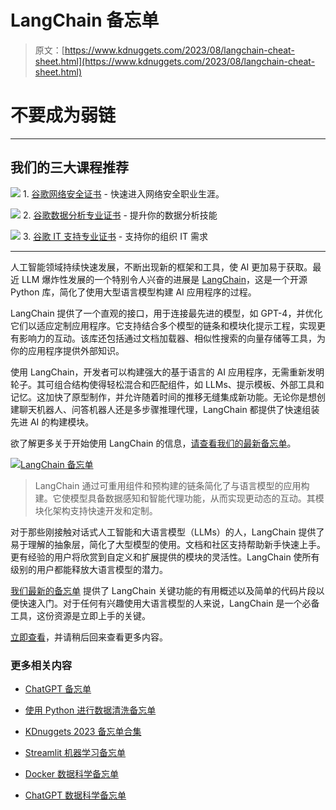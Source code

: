 # LangChain 备忘单

> 原文：[https://www.kdnuggets.com/2023/08/langchain-cheat-sheet.html](https://www.kdnuggets.com/2023/08/langchain-cheat-sheet.html)

# 不要成为弱链

* * *

## 我们的三大课程推荐

![](../Images/0244c01ba9267c002ef39d4907e0b8fb.png) 1\. [谷歌网络安全证书](https://www.kdnuggets.com/google-cybersecurity) - 快速进入网络安全职业生涯。

![](../Images/e225c49c3c91745821c8c0368bf04711.png) 2\. [谷歌数据分析专业证书](https://www.kdnuggets.com/google-data-analytics) - 提升你的数据分析技能

![](../Images/0244c01ba9267c002ef39d4907e0b8fb.png) 3\. [谷歌 IT 支持专业证书](https://www.kdnuggets.com/google-itsupport) - 支持你的组织 IT 需求

* * *

人工智能领域持续快速发展，不断出现新的框架和工具，使 AI 更加易于获取。最近 LLM 爆炸性发展的一个特别令人兴奋的进展是 [LangChain](https://www.langchain.com/)，这是一个开源 Python 库，简化了使用大型语言模型构建 AI 应用程序的过程。

LangChain 提供了一个直观的接口，用于连接最先进的模型，如 GPT-4，并优化它们以适应定制应用程序。它支持结合多个模型的链条和模块化提示工程，实现更有影响力的互动。该库还包括通过文档加载器、相似性搜索的向量存储等工具，为你的应用程序提供外部知识。 

使用 LangChain，开发者可以构建强大的基于语言的 AI 应用程序，无需重新发明轮子。其可组合结构使得轻松混合和匹配组件，如 LLMs、提示模板、外部工具和记忆。这加快了原型制作，并允许随着时间的推移无缝集成新功能。无论你是想创建聊天机器人、问答机器人还是多步骤推理代理，LangChain 都提供了快速组装先进 AI 的构建模块。

欲了解更多关于开始使用 LangChain 的信息，[请查看我们的最新备忘单](https://www.kdnuggets.com/wp-content/uploads/LangChain_Cheat_Sheet_KDnuggets.pdf)。

[](https://www.kdnuggets.com/wp-content/uploads/LangChain_Cheat_Sheet_KDnuggets.pdf)

[![LangChain 备忘单](../Images/b6924836910862bc30f6583294f9f644.png)](https://www.kdnuggets.com/wp-content/uploads/LangChain_Cheat_Sheet_KDnuggets.pdf)

> LangChain 通过可重用组件和预构建的链条简化了与语言模型的应用构建。它使模型具备数据感知和智能代理功能，从而实现更动态的互动。其模块化架构支持快速开发和定制。

对于那些刚接触对话式人工智能和大语言模型（LLMs）的人，LangChain 提供了易于理解的抽象层，简化了大型模型的使用。文档和社区支持帮助新手快速上手。更有经验的用户将欣赏到自定义和扩展提供的模块的灵活性。LangChain 使所有级别的用户都能释放大语言模型的潜力。

[我们最新的备忘单](https://www.kdnuggets.com/wp-content/uploads/LangChain_Cheat_Sheet_KDnuggets.pdf) 提供了 LangChain 关键功能的有用概述以及简单的代码片段以便快速入门。对于任何有兴趣使用大语言模型的人来说，LangChain 是一个必备工具，这份资源是立即上手的关键。

[立即查看](https://www.kdnuggets.com/wp-content/uploads/LangChain_Cheat_Sheet_KDnuggets.pdf)，并请稍后回来查看更多内容。

### 更多相关内容

+   [ChatGPT 备忘单](https://www.kdnuggets.com/2023/01/chatgpt-cheat-sheet.html)

+   [使用 Python 进行数据清洗备忘单](https://www.kdnuggets.com/2023/02/data-cleaning-python-cheat-sheet.html)

+   [KDnuggets 2023 备忘单合集](https://www.kdnuggets.com/the-kdnuggets-2023-cheat-sheet-collection)

+   [Streamlit 机器学习备忘单](https://www.kdnuggets.com/2023/01/streamlit-machine-learning-cheat-sheet.html)

+   [Docker 数据科学备忘单](https://www.kdnuggets.com/2023/02/docker-data-science-cheat-sheet.html)

+   [ChatGPT 数据科学备忘单](https://www.kdnuggets.com/2023/03/chatgpt-data-science-cheat-sheet.html)

